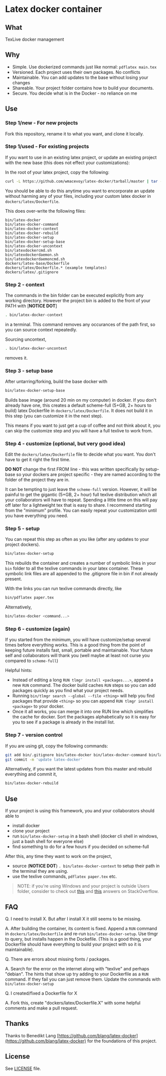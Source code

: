 # Latex docker container

## What

TexLive docker management

## Why

- Simple. Use dockerized commands just like normal: `pdflatex main.tex`
- Versioned.  Each project uses their own packages.  No conflicts
- Maintainable. You can add updates to the base without losing your changes
- Shareable.  Your project folder contains how to build your documents.
- Secure.  You decide what is in the Docker - no reliance on me

## Use

### Step 1/new - For new projects

Fork this repository, rename it to what you want, and clone it locally.

### Step 1/used - For existing projects

If you want to use in an existing latex project, or update an existing project with the new base (this does not effect your customizations):

In the root of your latex project, copy the following:
```bash
curl -L https://github.com/wmacevoy/latex-docker/tarball/master | tar -xzv --wildcards '*/dockers' '*/bin' --strip-components=1
```
You should be able to do this anytime you want to encorporate an update without harming any of your files, including your custom latex docker in `dockers/latex/Dockerfile`.

This does over-write the following files:

    bin/latex-docker
    bin/latex-docker-command
    bin/latex-docker-context
    bin/latex-docker-rebuild
    bin/latex-docker-setup
    bin/latex-docker-setup-base
    bin/latex-docker-uncontext
    bin/latexdockercmd.sh
    bin/latexdockerdaemon.sh
    bin/latexdockerdaemoncmd.sh
    dockers/latex-base/Dockerfile
    dockers/latex/Dockerfile.* (example templates)
    dockers/latex/.gitignore

### Step 2 - context

The commands in the bin folder can be executed explicitly from any working directory.
However the project bin is added to the front of your PATH with [**NOTICE DOT**]
```bash
. bin/latex-docker-context
```
in a terminal.
This command removes any occurances of the path first, so you can source context repeatedly.

Sourcing uncontext,
```bash
. bin/latex-docker-uncontext
```
removes it.

### Step 3 - setup base

After untarring/forking, build the base docker with
```bash
bin/latex-docker-setup-base
```
Builds base image (around 20 min on my computer) in docker.
If you don't already have one, this creates a default scheme-full (5+GB, 2+ hours to build) latex Dockerfile in `dockers/latex/Dockerfile`.
It does not build it in this step (you can customize it in the next step).

This means if you want to just get a cup of coffee and not think about it, you can skip the customize step and you will have a full texlive to work from.

### Step 4 - customize (optional, but very good idea)

Edit the `dockers/latex/Dockerfile` file to decide what you want.  You don't have to get it right the first time.

**DO NOT** change the first FROM line - this was written specifically by setup-base so your dockers are project specific - they are named according to the folder of the project they are in.

It can be tempting to just leave the `scheme-full` version.  However, it will be painful to get the gigantic (5+GB, 2+ hour) full texlive distribution which all your collaborators will have to repeat.  Spending a little time on this will pay off later for a lightweight tex that is easy to share.  I recommend starting from the "minimum" profile.  You can easily repeat your customization until you have everything you need.

### Step 5 - setup

You can repeat this step as often as you like (after any updates to your project dockers).  

```bash
bin/latex-docker-setup
```

This rebuilds the container and creates a number of symbolic links in your `bin` folder to all the texlive commands in your latex container. These symbolic link files are all appended to the .gitignore file in bin if not already present.

With the links you can run texlive commands directly, like

```bash
bin/pdflatex paper.tex
```

Alternatively,

```bash
bin/latex-docker <command...>
```

### Step 6 - customize (again)

If you started from the minimum, you will have customize/setup several times before everything works.  This is a good thing from the point of keeping future installs fast, small, portable and maintainable.  Your future self and collaborators will thank you (well maybe at least not curse you compared to `scheme-full`)

Helpful hints:

- Instead of editing a long `RUN tlmgr install <packages...>`, append a new `RUN` command.  The docker build caches `RUN` steps so you can add packages quickly as you find what your project needs.
- Running `bin/tlmgr search --global --file <thing>` will help you find packages that provide `<thing>` so you can append `RUN tlmgr install <package>` to your docker.
- Once it all works, you can merge it into one RUN line which simplifies the cache for docker.  Sort the packages alphabetically so it is easy for you to see if a package is already in the install list.

### Step 7 - version control

If you are using git, copy the following commands:
```bash
git add bin/.gitignore bin/latex-docker bin/latex-docker-command bin/latex-docker-setup-base bin/latex-docker-setup dockers/latex-base/Dockerfile dockers/latex/Dockerfile dockers/latex/Dockerfile.*[a-z0-9]
git commit -m 'update latex-docker'
```
Alternatively, if you want the latest updates from this master and rebuild everything and commit it,
```bash
bin/latex-docker-rebuild
```

## Use

If your project is using this framework, you and your collaborators should able to

- install docker
- clone your project 
- run `bin/latex-docker-setup` in a bash shell (docker cli shell in windows, just a bash shell for everyone else)
- find something to do for a few hours if you decided on scheme-full

After this, any time they want to work on the project,

- source (**NOTICE DOT**) `. bin/latex-docker-context` to setup their path in the terminal they are using.
- use the texlive commands, `pdflatex paper.tex` etc.

> NOTE: if you're using Windows and your project is outside Users folder, consider to check out [this](https://stackoverflow.com/a/30865500) and [this](https://stackoverflow.com/a/42435077) answers on StackOverflow.

## FAQ

Q. I need to install X.  But after I install X it still seems to be missing.

A. After building the container, its content is fixed.  Append a  `RUN` command in `dockers/latex/Dockerfile` and re-run `bin/latex-docker-setup`.  Use tlmgr to query, but installs happen in the Dockefile.  (This is a good thing, your Dockerfile should have everything to build your project with so it is maintainable).

Q. There are errors about missing fonts / packages.

A. Search for the error on the internet along with "texlive" and perhaps "debian".  The hints that show up try adding to your Dockerfile as a `RUN` command.  If they fail you can just remove them.  Update the commands with `bin/latex-docker-setup`

Q. I created/fixed a Dockerfile for X

A. Fork this, create "dockers/latex/Dockerfile.X" with some helpful comments and make a pull request.

## Thanks

Thanks to Benedikt Lang <github at benediktlang.de> [https://github.com/blang/latex-docker](https://github.com/blang/latex-docker) for the foundations of this project.

## License

See [LICENSE](LICENSE) file.
